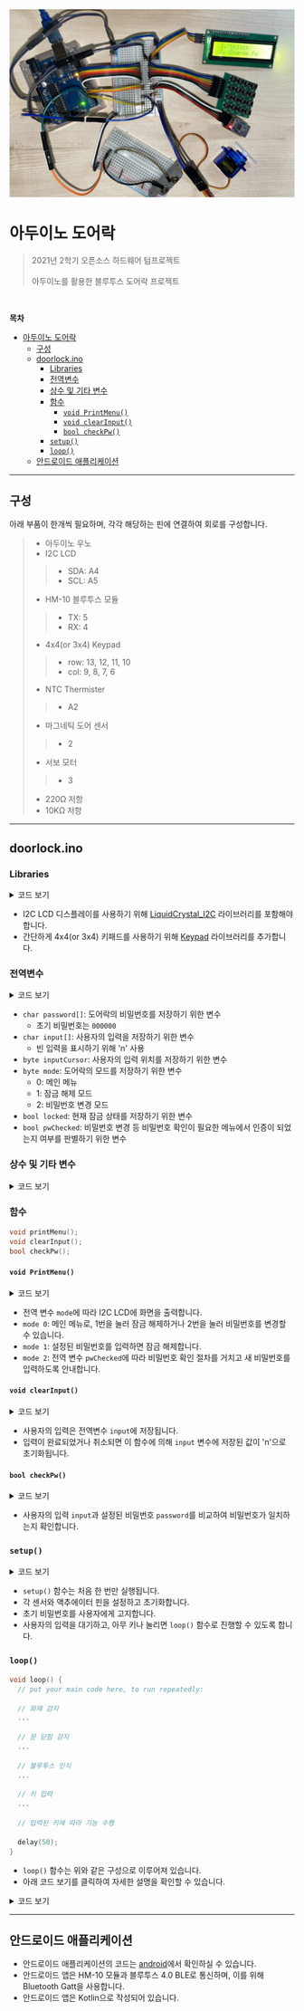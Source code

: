 <img src="img.png" width="640px"/>


# 아두이노 도어락

> 2021년 2학기 오픈소스 하드웨어 텀프로젝트
> <br><br>아두이노를 활용한 블루투스 도어락 프로젝트

<br>

**목차**
- [아두이노 도어락](#아두이노-도어락)
  - [구성](#구성)
  - [doorlock.ino](#doorlockino)
    - [Libraries](#libraries)
    - [전역변수](#전역변수)
    - [상수 및 기타 변수](#상수-및-기타-변수)
    - [함수](#함수)
      - [`void PrintMenu()`](#void-printmenu)
      - [`void clearInput()`](#void-clearinput)
      - [`bool checkPw()`](#bool-checkpw)
    - [`setup()`](#setup)
    - [`loop()`](#loop)
  - [안드로이드 애플리케이션](#안드로이드-애플리케이션)

---

## 구성
아래 부품이 한개씩 필요하며, 각각 해당하는 핀에 연결하여 회로를 구성합니다.
>  * 아두이노 우노
>  * I2C LCD
>> * SDA: A4
>> * SCL: A5
>  * HM-10 블루투스 모듈
>> * TX: 5
>> * RX: 4
>  * 4x4(or 3x4) Keypad
>> * row: 13, 12, 11, 10
>> * col: 9, 8, 7, 6
>  * NTC Thermister
>> * A2
>  * 마그네틱 도어 센서
>> * 2
>  * 서보 모터
>> * 3
>  * 220Ω 저항
>  * 10KΩ 저항

---

## doorlock.ino
### Libraries

<details>
<summary>코드 보기</summary>

```c++
#include <SoftwareSerial.h>
#include <LiquidCrystal_I2C.h>
#include <Wire.h>
#include <Servo.h>
#include <Keypad.h>
```

</details>

* I2C LCD 디스플레이를 사용하기 위해 [LiquidCrystal_I2C](https://github.com/johnrickman/LiquidCrystal_I2C) 라이브러리를 포함해야 합니다.
* 간단하게 4x4(or 3x4) 키패드를 사용하기 위해 [Keypad](https://playground.arduino.cc/Code/Keypad/) 라이브러리를 추가합니다.


### 전역변수

<details>
<summary>코드 보기</summary>

```c++
char password[6] = {'0', '0', '0', '0', '0', '0'};
char input[6] = {'n', 'n', 'n', 'n', 'n', 'n'};
byte inputCursor = 0;

byte mode = 0;
bool locked = false;
bool pwChecked = false;
```

</details>

* `char password[]`: 도어락의 비밀번호를 저장하기 위한 변수
  * 초기 비밀번호는 `000000`
* `char input[]`: 사용자의 입력을 저장하기 위한 변수
  * 빈 입력을 표시하기 위해 'n' 사용
* `byte inputCursor`: 사용자의 입력 위치를 저장하기 위한 변수
* `byte mode`: 도어락의 모드를 저장하기 위한 변수
  * 0: 메인 메뉴
  * 1: 잠금 해제 모드
  * 2: 비밀번호 변경 모드
* `bool locked`: 현재 잠금 상태를 저장하기 위한 변수
* `bool pwChecked`: 비밀번호 변경 등 비밀번호 확인이 필요한 메뉴에서 인증이 되었는지 여부를 판별하기 위한 변수


### 상수 및 기타 변수

<details>
<summary>코드 보기</summary>

```c++
const int THERMAL_LIMIT = 500; // 화재 인식 범위

const byte KEY_ROWS = 4; // 키패드 열
const byte KEY_COLS = 4; // 키패드 행
// 키패드 배열
const char KEYS[KEY_ROWS][KEY_COLS] = {
  {'1', '2', '3', 'u'},
  {'4', '5', '6', 'd'},
  {'7', '8', '9', 'o'},
  {'*', '0', '#', 'x'}
};

// 핀 위치
const byte PIN_TEMPERATURE = A2;
const byte PIN_DOOR_SENSOR = 2;
const byte PIN_BT_RX = 4;
const byte PIN_BT_TX = 5;
const byte PIN_SERVO = 3;
const byte PIN_KEY_ROWS[KEY_ROWS] = {13, 12, 11, 10};
const byte PIN_KEY_COLS[KEY_COLS] = {9, 8, 7, 6};

// I2C LCD 모듈 
LiquidCrystal_I2C lcd(0x27, 16, 2);
// 블루투스 모듈
SoftwareSerial bt(PIN_BT_TX, PIN_BT_RX);
// 키패드
Keypad pad = Keypad(makeKeymap(KEYS),
                    PIN_KEY_ROWS, PIN_KEY_COLS,
                    KEY_ROWS, KEY_COLS);
// 서보모터
Servo servo;
```

</details>


### 함수
```c++
void printMenu();
void clearInput();
bool checkPw();
```

#### `void PrintMenu()`

<details>
<summary>코드 보기</summary>

```c++
void printMenu() {
  lcd.init();
  switch (mode) {
    case 0: // Main menu mode
      lcd.setCursor(1, 0);
      lcd.print("1. Unlock");
      lcd.setCursor(1, 1);
      lcd.print("2. Change PW");
      break;

    case 1: // Unlock mode
      lcd.setCursor(4, 0);
      lcd.print("Password");
      break;

    case 2: // Settings mode
      if (pwChecked) {
        lcd.setCursor(2, 0);
        lcd.print("Enter new pw");
      } else {
        lcd.setCursor(4, 0);
        lcd.print("Enter pw");
      }
      break;

  }
}
```

</details>

* 전역 변수 `mode`에 따라 I2C LCD에 화면을 출력합니다.
* `mode 0`: 메인 메뉴로, 1번을 눌러 잠금 해제하거나 2번을 눌러 비밀번호를 변경할 수 있습니다.
* `mode 1`: 설정된 비밀번호를 입력하면 잠금 해제합니다.
* `mode 2`: 전역 변수 `pwChecked`에 따라 비밀번호 확인 절차를 거치고 새 비밀번호를 입력하도록 안내합니다.

#### `void clearInput()`

<details>
<summary>코드 보기</summary>

```c++
void clearInput() {
  for (int i = 0; i < 6; i++) {
    input[i] = 'n';
  }
  inputCursor = 0;
}
```

</details>

* 사용자의 입력은 전역변수 `input`에 저장됩니다.
* 입력이 완료되었거나 취소되면 이 함수에 의해 `input` 변수에 저장된 값이 'n'으로 초기화됩니다.

#### `bool checkPw()`

<details>
<summary>코드 보기</summary>

```c++
bool checkPw() {
  bool correct = true;
  for (int i = 0; i < 6; i++) {
    if (password[i] != input[i]) {
      correct = false;
      break;
    }
  }

  return correct;
}
```

</details>

* 사용자의 입력 `input`과 설정된 비밀번호 `password`를 비교하여 비밀번호가 일치하는지 확인합니다.


### `setup()`

<details>
<summary>코드 보기</summary>

```c++
void setup() {
  // put your setup code here, to run once:

  Serial.begin(9600);

  // Initialize servo
  servo.attach(PIN_SERVO);
  servo.write(0);

  // Initiailize bluetooth
  bt.begin(9600);

  // Initialize button (proximity replacement)
  pinMode(PIN_DOOR_SENSOR, INPUT);

  lcd.init();
  lcd.backlight();
  lcd.setCursor(3, 0);
  lcd.print("PW: 000000");
  lcd.setCursor(0, 1);
  lcd.print("Press any button");

  char key;
  while (!(key = pad.getKey())) {
    delay(100);
  }

  printMenu();

}
```

</details>

* `setup()` 함수는 처음 한 번만 실행됩니다.
* 각 센서와 액추에이터 핀을 설정하고 초기화합니다.
* 초기 비밀번호를 사용자에게 고지합니다.
* 사용자의 입력을 대기하고, 아무 키나 눌리면 `loop()` 함수로 진행할 수 있도록 합니다.


### `loop()` 

```c++
void loop() {
  // put your main code here, to run repeatedly:

  // 화재 감지
  ...

  // 문 닫힘 감지
  ...

  // 블루투스 인식
  ...

  // 키 입력
  ...

  // 입력된 키에 따라 기능 수행

  delay(50);
}
```

* `loop()` 함수는 위와 같은 구성으로 이루어져 있습니다.
* 아래 코드 보기를 클릭하여 자세한 설명을 확인할 수 있습니다.

<details>
<summary>코드 보기</summary>

```c++
// 화재 감지
  int temp = analogRead(PIN_TEMPERATURE);
  if (temp > THERMAL_LIMIT) {
    locked = false;
    servo.write(0);

    delay(5000);
    return;
  }
```

* NTC Thermister에서 현재 온도를 측정하여 상수로 선언되어 있는 `THERMAL_LIMIT`의 값보다 높다면 이후의 코드를 모두 무시하고 잠금이 해제됩니다.

```c++
  // 문 닫힘 감지
  if (!digitalRead(PIN_DOOR_SENSOR) && !locked) {
    locked = true;
    servo.write(90);

    lcd.init();
    lcd.setCursor(5, 0);
    lcd.print("Locked");

    delay(1000);
    printMenu();
  }
```

* 문이 열려 있는 상태에서 마그네틱 도어 센서가 인식되면 서보모터를 동작시켜 문을 닫습니다.

```c++
  // 블루투스 인식
  if (bt.available()) {
    byte data = bt.read();
    if (data == 'u') {
      bool pass = true;
      for (int i = 0; bt.available() && i < 6; i++) {
        if (bt.read() != password[i]) {
          pass = false;
          break;
        }
      }

      if (pass) {
        servo.write(0);

        lcd.init();
        lcd.setCursor(3, 0);
        lcd.print("Bluetooth");
        lcd.setCursor(4, 1);
        lcd.print("Unlocked");

        delay(3000);
        printMenu();

      }

    } else if (data == 'l') {
      servo.write(90);

      lcd.init();
      lcd.setCursor(3, 0);
      lcd.print("Bluetooth");
      lcd.setCursor(5, 1);
      lcd.print("Locked");

      delay(1000);
      printMenu();
    }
  }
```

* 블루투스 장비로부터 수신된 메시지에 따라 동작을 수행합니다.
* `l` 명령어가 입력되면 서보모터를 90° 회전시켜 문을 잠급니다.
* `u` 명령어가 입력되면 이후 따라오는 6자리 PIN을 설정된 비밀번호와 비교하여 일치하면 잠금을 해제합니다.
  * `u012345` 가 입력된 경우, `u` 는 명령어로, `012345`는 비밀번호로 인식합니다.

```c++
char key = pad.getKey();

if (!key) {
  delay(50);
  return;
}
```

* 키패드에서 입력된 키를 저장하고, 만약 입력된 키가 없다면 `loop()` 함수로 리턴합니다.

```c++
switch (mode) {
  case 0: // Main menu mode
    ...
    break;

  case 1: // Unlock mode
    ...
    break;

  case 2: // Settings mode
    ...
    break;
}
```

* 전역 변수 `mode`에 저장된 값에 따라 다른 기능을 수행합니다.

```c++
case 0: // Main menu mode
  if (key == '1') {
      mode = 1;
      printMenu();
    } else if (key == '2') {
      mode = 2;
      printMenu();
    }
    break;
```

* 메인 메뉴에서는 입력된 키의 값에 따라 전역 변수 `mode`를 설정하고, 화면을 출력합니다.

```c++
case 1: // Unlock mode
    input[inputCursor++] = key;
    lcd.setCursor(4 + inputCursor, 1);
    lcd.print(key);

    if (inputCursor >= 6) {
      if (checkPw()) {

        locked = false;
        servo.write(0);

        lcd.init();
        lcd.setCursor(4, 0);
        lcd.print("Welcome!");
        lcd.setCursor(4, 1);
        lcd.print("Unlocked");

        delay(3000);

      } else {

        lcd.init();
        lcd.setCursor(5, 0);
        lcd.print("Wrong");
        lcd.setCursor(4, 1);
        lcd.print("Password");

        delay(1000);
      }

      // Clear input
      clearInput();
      mode = 0;
      printMenu();

    }
    break;
```

* 잠금 해제 모드에서는 사용자가 입력한 키를 전역 변수 `input`에 저장하고, 6자리가 모두 입력되었다면 설정된 비밀번호와 비교하여 잠금을 해제합니다.
  * 여기에서 사용자가 입력한 `input` 위치를 판별하는데 `inputCursor` 전역 변수가 사용됩니다.
  * 비밀번호가 올바른지, 틀린지에 따라 화면에 메시지를 출력합니다.


```c++
case 2: // Settings mode
    input[inputCursor++] = key;
    lcd.setCursor(4 + inputCursor, 1);
    lcd.print(key);

    if (inputCursor >= 6) {
      if (pwChecked) {
        pwChecked = false;

        for (int i = 0; i < 6; i++) {
          password[i] = input[i];
        }

        lcd.init();
        lcd.setCursor(4, 0);
        lcd.print("Password");
        lcd.setCursor(4, 1);
        lcd.print("Changed!");

        delay(1000);

        mode = 0;
        printMenu();

      } else {
        if (checkPw()) {
          pwChecked = true;
          printMenu();
        } else {
          pwChecked = false;

          lcd.init();
          lcd.setCursor(5, 0);
          lcd.print("Wrong");
          lcd.setCursor(4, 1);
          lcd.print("Password");

          delay(1000);

          mode = 0;
          printMenu();
        }
      }
      clearInput();
    }
    break;
```

* 잠금 해제 모드와 비슷한 동작을 수행합니다.
* 단, 비밀번호 변경 모드에서는 1차로 비밀번호를 확인한 후에 잠금을 해제하는 대신 새 비밀번호를 입력받도록 합니다.
* 새 비밀번호가 모두 입력되면 이를 전역 변수 `password`에 저장하여 비밀번호를 변경합니다.

</details>


---

## 안드로이드 애플리케이션
* 안드로이드 애플리케이션의 코드는 [android](/android/)에서 확인하실 수 있습니다.
* 안드로이드 앱은 HM-10 모듈과 블루투스 4.0 BLE로 통신하며, 이를 위해 Bluetooth Gatt을 사용합니다.
* 안드로이드 앱은 Kotlin으로 작성되어 있습니다.
